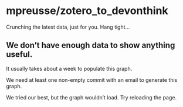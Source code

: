# mpreusse/zotero\_to\_devonthink

Crunching the latest data, just for you. Hang tight…

## We don’t have enough data to show anything useful.

It usually takes about a week to populate this graph.

We need at least one non-empty commit with an email to generate this graph.

We tried our best, but the graph wouldn’t load. Try reloading the page.

